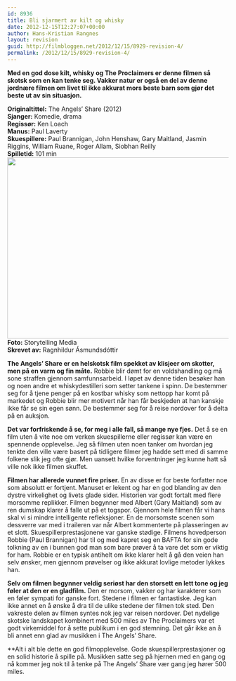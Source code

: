 ```yaml
---
id: 8936
title: Bli sjarmert av kilt og whisky
date: 2012-12-15T12:27:07+00:00
author: Hans-Kristian Rangnes
layout: revision
guid: http://filmbloggen.net/2012/12/15/8929-revision-4/
permalink: /2012/12/15/8929-revision-4/
---
```

**Med en god dose kilt, whisky og The Proclaimers er denne filmen så skotsk som en kan tenke seg. Vakker natur er også en del av denne jordnære filmen om livet til ikke akkurat mors beste barn som gjør det beste ut av sin situasjon.<!--more-->**

**Originaltittel:** The Angels’ Share (2012)  
**Sjanger:** Komedie, drama  
**Regissør:** Ken Loach  
**Manus:** Paul Laverty  
**Skuespillere:** Paul Brannigan, John Henshaw, Gary Maitland, Jasmin Riggins, William Ruane, Roger Allam, Siobhan Reilly  
**Spilletid:** 101 min  
<a href="http://filmbloggen.net/2012/12/15/bli-sjarmert-av-kilt-og-whisky/bojrdpa2/" rel="attachment wp-att-8930"><img class="alignnone size-large wp-image-8930" src="http://filmbloggen.net/wp-content/uploads//2012/12/bojrdpa2-620x413.jpg" alt="" width="620" height="413" /></a>  
**Foto:** Storytelling Media  
**Skrevet av:** Ragnhildur Ásmundsdóttir

**The Angels’ Share er en helskotsk film spekket av klisjeer om skotter, men på en varm og fin måte.** Robbie blir dømt for en voldshandling og må sone straffen gjennom samfunnsarbeid. I løpet av denne tiden besøker han og noen andre et whiskydestilleri som setter tankene i spinn. De bestemmer seg for å tjene penger på en kostbar whisky som nettopp har komt på markedet og Robbie blir mer motivert når han får beskjeden at han kanskje ikke får se sin egen sønn. De bestemmer seg for å reise nordover for å delta på en auksjon.

**Det var forfriskende å se, for meg i alle fall, så mange nye fjes.** Det å se en film uten å vite noe om verken skuespillerne eller regissør kan være en spennende opplevelse. Jeg så filmen uten noen tanker om hvordan jeg tenkte den ville være basert på tidligere filmer jeg hadde sett med di samme folkene slik jeg ofte gjør. Men uansett hvilke forventninger jeg kunne hatt så ville nok ikke filmen skuffet.

**Filmen har allerede vunnet fire priser.** En av disse er for beste forfatter noe som absolutt er fortjent. Manuset er lekent og har en god blanding av den dystre virkelighet og livets glade sider. Historien var godt fortalt med flere morsomme replikker. Filmen begynner med Albert (Gary Maitland) som av ren dumskap klarer å falle ut på et togspor. Gjennom hele filmen får vi hans skal vi si mindre intelligente refleksjoner. En de morsomste scenen som dessverre var med i traileren var når Albert kommenterte på plasseringen av et slott. Skuespillerprestasjonene var ganske stødige. Filmens hovedperson Robbie (Paul Brannigan) har til og med kapret seg en BAFTA for sin gode tolkning av en i bunnen god man som bare prøver å ta vare det som er viktig for ham. Robbie er en typisk antihelt om ikke klarer helt å gå den veien han selv ønsker, men gjennom prøvelser og ikke akkurat lovlige metoder lykkes han.

**Selv om filmen begynner veldig seriøst har den storsett en lett tone og jeg føler at den er en gladfilm.** Den er morsom, vakker og har karakterer som en føler sympati for ganske fort. Stedene i filmen er fantastiske. Jeg kan ikke annet en å ønske å dra til de ulike stedene der filmen tok sted. Den vakreste delen av filmen syntes nok jeg var reisen nordover. Det nydelige skotske landskapet kombinert med 500 miles av The Proclaimers var et godt virkemiddel for å sette publikum i en god stemning. Det går ikke an å bli annet enn glad av musikken i The Angels’ Share.

**Alt i alt ble dette en god filmopplevelse. Gode skuespillerprestasjoner og en solid historie å spille på. Musikken satte seg på hjernen med en gang og nå kommer jeg nok til å tenke på The Angels’ Share vær gang jeg hører 500 miles.</p> 

<div class="video-shortcode">
</div>

 </strong>